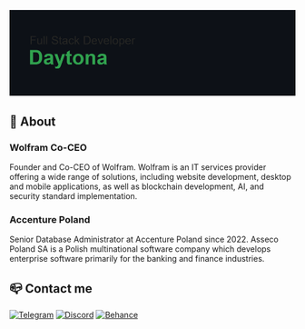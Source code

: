 ![Header Image](header.png)

## 📗 About
### Wolfram Co-CEO
Founder and Co-CEO of Wolfram. Wolfram is an IT services provider offering a wide range of solutions, including website development, desktop and mobile applications, as well as blockchain development, AI, and security standard implementation.
### Accenture Poland
Senior Database Administrator at Accenture Poland since 2022. Asseco Poland SA is a Polish multinational software company which develops enterprise software primarily for the banking and finance industries.

## 📪 Contact me
[![Telegram](https://img.shields.io/badge/Telegram-2CA5E0?style=for-the-badge&logo=telegram&logoColor=white)](https://t.me/apolanski13)
[![Discord](https://img.shields.io/badge/Discord-5865F2?style=for-the-badge&logo=discord&logoColor=white)](https://discord.com/users/590658853884919868)
[![Behance](https://img.shields.io/badge/Behance-0054F7?style=for-the-badge&logo=behance&logoColor=white)](https://www.behance.net/aleksybiskwitow)
